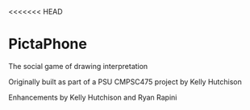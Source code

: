 <<<<<<< HEAD
# PictaPhone
The social game of drawing interpretation

Originally built as part of a PSU CMPSC475 project by Kelly Hutchison

Enhancements by Kelly Hutchison and Ryan Rapini
